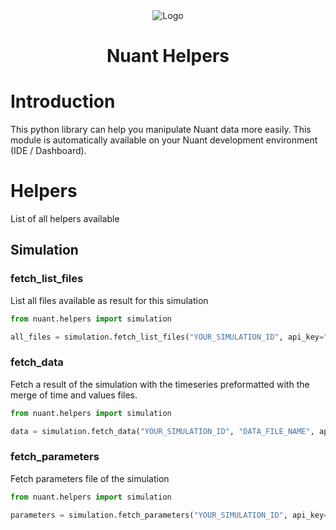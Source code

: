 <div align="center">
  <img src="https://cdn.prod.website-files.com/6645c2bf1d8a88dfb078b41d/6645d629b58f71cda23ae53e_Logotype-Nuant.svg" alt="Logo">
  <h1>Nuant Helpers</h1>
</div>

# Introduction

This python library can help you manipulate Nuant data more easily.
This module is automatically available on your Nuant development environment (IDE / Dashboard).

# Helpers

List of all helpers available

## Simulation

### fetch_list_files

List all files available as result for this simulation

```python
from nuant.helpers import simulation

all_files = simulation.fetch_list_files("YOUR_SIMULATION_ID", api_key="YOUR_API_KEY")
```

### fetch_data

Fetch a result of the simulation with the timeseries preformatted with the merge of time and values files.

```python
from nuant.helpers import simulation

data = simulation.fetch_data("YOUR_SIMULATION_ID", "DATA_FILE_NAME", api_key="YOUR_API_KEY")
```

### fetch_parameters

Fetch parameters file of the simulation

```python
from nuant.helpers import simulation

parameters = simulation.fetch_parameters("YOUR_SIMULATION_ID", api_key="YOUR_API_KEY")
```
